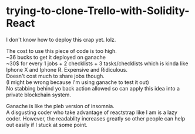 # trying-to-clone-Trello-with-Solidity-React

I don't know how to deploy this crap yet. lolz. 

The cost to use this piece of code is too high. <br />
~36 bucks to get it deployed on ganache <br />
~30$ for every 1 jobs + 2 checklists + 3 tasks/checklists which is kinda like Iphone X and Iphone R. Expensive and Ridiculous. <br />
Doesn't cost much to share jobs though. <br />
(I might be wrong because I'm using ganache to test it out) <br />
No stabbing behind yo back action allowed so can apply this idea into a private blockchain system. <br />

Ganache is like the pleb version of insomnia. <br />
A disgusting coder who take advantage of reactstrap like I am is a lazy coder. However, the readablity increases greatly so other people can help out easily if I stuck at some point.  <br />

